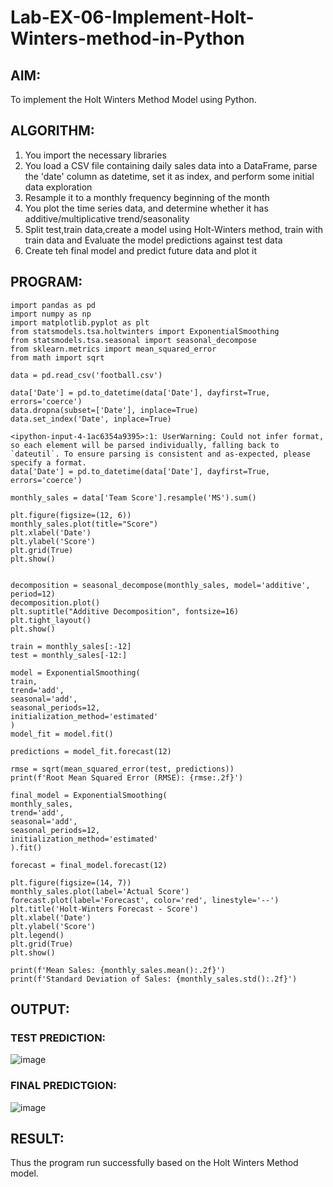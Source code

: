 # Lab-EX-06-Implement-Holt-Winters-method-in-Python

## AIM:
To implement the Holt Winters Method Model using Python.

## ALGORITHM:
1. You import the necessary libraries
2. You load a CSV file containing daily sales data into a DataFrame, parse the 'date' column as datetime, set it as index, and perform some initial data exploration
3. Resample it to a monthly frequency beginning of the month
4. You plot the time series data, and determine whether it has additive/multiplicative
trend/seasonality
5. Split test,train data,create a model using Holt-Winters method, train with train data and Evaluate the model predictions against test data
6. Create teh final model and predict future data and plot it

## PROGRAM: 

```
import pandas as pd
import numpy as np
import matplotlib.pyplot as plt
from statsmodels.tsa.holtwinters import ExponentialSmoothing
from statsmodels.tsa.seasonal import seasonal_decompose
from sklearn.metrics import mean_squared_error
from math import sqrt

data = pd.read_csv('football.csv')

data['Date'] = pd.to_datetime(data['Date'], dayfirst=True, errors='coerce')
data.dropna(subset=['Date'], inplace=True)
data.set_index('Date', inplace=True)

<ipython-input-4-1ac6354a9395>:1: UserWarning: Could not infer format, so each element will be parsed individually, falling back to `dateutil`. To ensure parsing is consistent and as-expected, please specify a format.
data['Date'] = pd.to_datetime(data['Date'], dayfirst=True, errors='coerce')

monthly_sales = data['Team Score'].resample('MS').sum()

plt.figure(figsize=(12, 6))
monthly_sales.plot(title="Score")
plt.xlabel('Date')
plt.ylabel('Score')
plt.grid(True)
plt.show()


decomposition = seasonal_decompose(monthly_sales, model='additive', period=12)
decomposition.plot()
plt.suptitle("Additive Decomposition", fontsize=16)
plt.tight_layout()
plt.show()

train = monthly_sales[:-12]
test = monthly_sales[-12:]

model = ExponentialSmoothing(
train,
trend='add',
seasonal='add',
seasonal_periods=12,
initialization_method='estimated'
)
model_fit = model.fit()

predictions = model_fit.forecast(12)

rmse = sqrt(mean_squared_error(test, predictions))
print(f'Root Mean Squared Error (RMSE): {rmse:.2f}')

final_model = ExponentialSmoothing(
monthly_sales,
trend='add',
seasonal='add',
seasonal_periods=12,
initialization_method='estimated'
).fit()

forecast = final_model.forecast(12)

plt.figure(figsize=(14, 7))
monthly_sales.plot(label='Actual Score')
forecast.plot(label='Forecast', color='red', linestyle='--')
plt.title('Holt-Winters Forecast - Score')
plt.xlabel('Date')
plt.ylabel('Score')
plt.legend()
plt.grid(True)
plt.show()

print(f'Mean Sales: {monthly_sales.mean():.2f}')
print(f'Standard Deviation of Sales: {monthly_sales.std():.2f}')

```


## OUTPUT:

### TEST PREDICTION:

![image](https://github.com/user-attachments/assets/6a6bd770-4ae7-41f6-9715-c9987269039d)

### FINAL PREDICTGION:

![image](https://github.com/user-attachments/assets/4ceb8900-90a1-490b-accf-b80fa88a6428)


## RESULT:
Thus the program run successfully based on the Holt Winters Method model.
